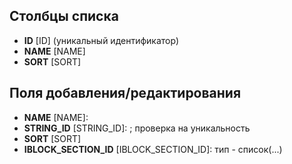 <!--AUTODOC-->
## Столбцы списка
* <!--[LIST_CODE=ID]--><b>ID</b> [ID] (уникальный идентификатор)
* <!--[LIST_CODE=NAME]--><b>NAME</b> [NAME]
* <!--[LIST_CODE=SORT]--><b>SORT</b> [SORT]

## Поля добавления/редактирования 
* <!--[ITEM_CODE=NAME]--><b>NAME</b> [NAME]: 
* <!--[ITEM_CODE=STRING_ID]--><b>STRING_ID</b> [STRING_ID]: ; проверка на уникальность
* <!--[ITEM_CODE=SORT]--><b>SORT</b> [SORT]
* <!--[ITEM_CODE=IBLOCK_SECTION_ID]--><b>IBLOCK_SECTION_ID</b> [IBLOCK_SECTION_ID]: тип - список(...)
<!--/AUTODOC-->